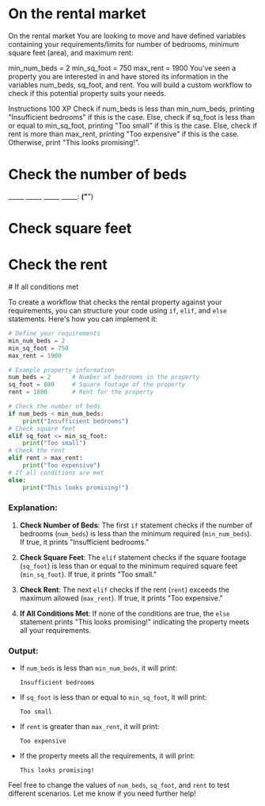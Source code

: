 # On the rental market

On the rental market
You are looking to move and have defined variables containing your requirements/limits for number of bedrooms, minimum square feet (area), and maximum rent:

min_num_beds = 2
min_sq_foot = 750
max_rent = 1900
You've seen a property you are interested in and have stored its information in the variables num_beds, sq_foot, and rent. You will build a custom workflow to check if this potential property suits your needs.

Instructions
100 XP
Check if num_beds is less than min_num_beds, printing "Insufficient bedrooms" if this is the case.
Else, check if sq_foot is less than or equal to min_sq_foot, printing "Too small" if this is the case.
Else, check if rent is more than max_rent, printing "Too expensive" if this is the case.
Otherwise, print "This looks promising!".

# Check the number of beds
_____ _____ _____ _____:
  ____("____")

# Check square feet


  
# Check the rent


  
# If all conditions met


To create a workflow that checks the rental property against your requirements, you can structure your code using `if`, `elif`, and `else` statements. Here's how you can implement it:

```python
# Define your requirements
min_num_beds = 2
min_sq_foot = 750
max_rent = 1900

# Example property information
num_beds = 2      # Number of bedrooms in the property
sq_foot = 800     # Square footage of the property
rent = 1800       # Rent for the property

# Check the number of beds
if num_beds < min_num_beds:
    print("Insufficient bedrooms")
# Check square feet
elif sq_foot <= min_sq_foot:
    print("Too small")
# Check the rent
elif rent > max_rent:
    print("Too expensive")
# If all conditions are met
else:
    print("This looks promising!")
```

### Explanation:
1. **Check Number of Beds**: The first `if` statement checks if the number of bedrooms (`num_beds`) is less than the minimum required (`min_num_beds`). If true, it prints "Insufficient bedrooms."
  
2. **Check Square Feet**: The `elif` statement checks if the square footage (`sq_foot`) is less than or equal to the minimum required square feet (`min_sq_foot`). If true, it prints "Too small."
  
3. **Check Rent**: The next `elif` checks if the rent (`rent`) exceeds the maximum allowed (`max_rent`). If true, it prints "Too expensive."
  
4. **If All Conditions Met**: If none of the conditions are true, the `else` statement prints "This looks promising!" indicating the property meets all your requirements.

### Output:
- If `num_beds` is less than `min_num_beds`, it will print:
  ```plaintext
  Insufficient bedrooms
  ```
- If `sq_foot` is less than or equal to `min_sq_foot`, it will print:
  ```plaintext
  Too small
  ```
- If `rent` is greater than `max_rent`, it will print:
  ```plaintext
  Too expensive
  ```
- If the property meets all the requirements, it will print:
  ```plaintext
  This looks promising!
  ```

Feel free to change the values of `num_beds`, `sq_foot`, and `rent` to test different scenarios. Let me know if you need further help!